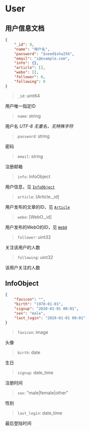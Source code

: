 # User

## 用户信息文档

```json
{
    "_id": 0,
    "name": "用户名",
    "password": "$seed$sha256",
    "email": "i@example.com",
    "info": {},
    "article": [],
    "webo": [],
    "follower": 0,
    "following": 0
}
```

> `_id`: uint64

用户唯一指定ID

> `name`: string

用户名 _UTF-8 无重名，无特殊字符_

> `password`: string

密码

> `email`: string

注册邮箱

> `info`: InfoObject

用户信息，见 [`InfoObject`](#InfoObject)

> `article`: [Article._id]

用户发布的文章的ID，见 [`Article`](./article.md)

> `webo`: [WebO._id]

用户发布的WebO的ID，见 [`WebO`](./webo.md)

> `follower`: uint32

关注该用户的人数

> `following`: uint32

该用户关注的人数

## InfoObject

```json
{
    "favicon": "",
    "birth": "1970-01-01",
    "signup": "2020-01-01 00:01",
    "sex": "male",
    "last_login": "2020-01-01 00:01"
}
```

> `favicon`: image

头像

> `birth`: date

生日

> `signup`: date_time

注册时间

> `sex`: "male|female|other"

性别

> `last_login`: date_time

最后登陆时间
